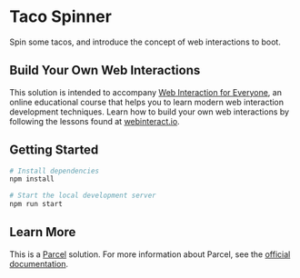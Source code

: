 # Taco Spinner

Spin some tacos, and introduce the concept of web interactions to boot.

## Build Your Own Web Interactions

This solution is intended to accompany [Web Interaction for Everyone](https://webinteract.io/), an online educational course that helps you to learn modern web interaction development techniques. Learn how to build your own web interactions by following the lessons found at [webinteract.io](https://webinteract.io/).

## Getting Started

```bash
# Install dependencies
npm install

# Start the local development server
npm run start
```

## Learn More

This is a [Parcel](https://parceljs.org/) solution. For more information about Parcel, see the [official documentation](https://parceljs.org/).
